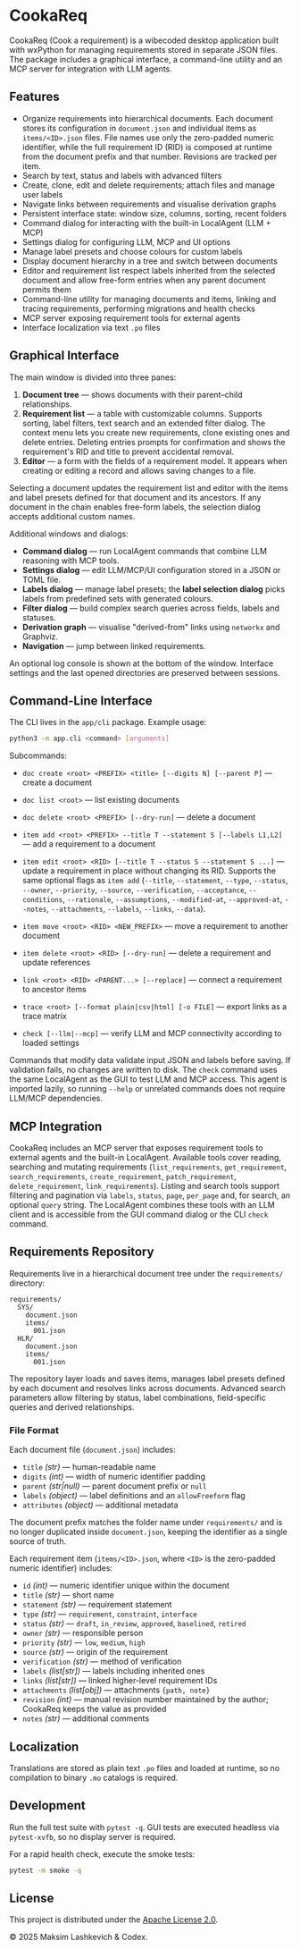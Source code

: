 # CookaReq

CookaReq (Cook a requirement) is a wibecoded desktop application built with wxPython for managing requirements stored in separate JSON files. The package includes a graphical interface, a command-line utility and an MCP server for integration with LLM agents.

## Features

- Organize requirements into hierarchical documents. Each document stores
  its configuration in `document.json` and individual items as
  `items/<ID>.json` files. File names use only the zero-padded numeric
  identifier, while the full requirement ID (RID) is composed at runtime
  from the document prefix and that number. Revisions are tracked per item.
- Search by text, status and labels with advanced filters
- Create, clone, edit and delete requirements; attach files and manage user labels
- Navigate links between requirements and visualise derivation graphs
- Persistent interface state: window size, columns, sorting, recent folders
- Command dialog for interacting with the built-in LocalAgent (LLM + MCP)
- Settings dialog for configuring LLM, MCP and UI options
- Manage label presets and choose colours for custom labels
- Display document hierarchy in a tree and switch between documents
 - Editor and requirement list respect labels inherited from the selected document and
   allow free-form entries when any parent document permits them
 - Command-line utility for managing documents and items, linking and tracing requirements, performing migrations and health checks
- MCP server exposing requirement tools for external agents
- Interface localization via text `.po` files

## Graphical Interface

The main window is divided into three panes:

1. **Document tree** — shows documents with their parent–child relationships.
2. **Requirement list** — a table with customizable columns. Supports sorting, label filters, text search and an extended filter dialog. The context menu lets you create new requirements, clone existing ones and delete entries. Deleting entries prompts for confirmation and shows the requirement's RID and title to prevent accidental removal.
3. **Editor** — a form with the fields of a requirement model. It appears when creating or editing a record and allows saving changes to a file.

Selecting a document updates the requirement list and editor with the items and label presets defined for that document and its ancestors. If any document in the chain enables free-form labels, the selection dialog accepts additional custom names.

Additional windows and dialogs:

- **Command dialog** — run LocalAgent commands that combine LLM reasoning with MCP tools.
- **Settings dialog** — edit LLM/MCP/UI configuration stored in a JSON or TOML file.
- **Labels dialog** — manage label presets; the **label selection dialog** picks labels from predefined sets with generated colours.
- **Filter dialog** — build complex search queries across fields, labels and statuses.
- **Derivation graph** — visualise "derived-from" links using `networkx` and Graphviz.
- **Navigation** — jump between linked requirements.

An optional log console is shown at the bottom of the window. Interface settings and the last opened directories are preserved between sessions.

## Command-Line Interface

The CLI lives in the `app/cli` package. Example usage:

```bash
python3 -m app.cli <command> [arguments]
```

Subcommands:

- `doc create <root> <PREFIX> <title> [--digits N] [--parent P]` — create a document
- `doc list <root>` — list existing documents
- `doc delete <root> <PREFIX> [--dry-run]` — delete a document

- `item add <root> <PREFIX> --title T --statement S [--labels L1,L2]` — add a requirement to a document
- `item edit <root> <RID> [--title T --status S --statement S ...]` — update a requirement in place without changing its RID.
  Supports the same optional flags as `item add` (`--title`, `--statement`, `--type`, `--status`, `--owner`, `--priority`,
  `--source`, `--verification`, `--acceptance`, `--conditions`, `--rationale`, `--assumptions`, `--modified-at`, `--approved-at`,
  `--notes`, `--attachments`, `--labels`, `--links`, `--data`).
- `item move <root> <RID> <NEW_PREFIX>` — move a requirement to another document
- `item delete <root> <RID> [--dry-run]` — delete a requirement and update references

- `link <root> <RID> <PARENT...> [--replace]` — connect a requirement to ancestor items
- `trace <root> [--format plain|csv|html] [-o FILE]` — export links as a trace matrix
- `check [--llm|--mcp]` — verify LLM and MCP connectivity according to loaded settings

Commands that modify data validate input JSON and labels before saving. If validation fails, no changes are written to disk. The `check` command uses the same LocalAgent as the GUI to test LLM and MCP access. This agent is imported lazily, so running `--help` or unrelated commands does not require LLM/MCP dependencies.


## MCP Integration

CookaReq includes an MCP server that exposes requirement tools to external agents and the built-in LocalAgent. Available tools cover reading, searching and mutating requirements (`list_requirements`, `get_requirement`, `search_requirements`, `create_requirement`, `patch_requirement`, `delete_requirement`, `link_requirements`). Listing and search tools support filtering and pagination via `labels`, `status`, `page`, `per_page` and, for search, an optional `query` string. The LocalAgent combines these tools with an LLM client and is accessible from the GUI command dialog or the CLI `check` command.

## Requirements Repository

Requirements live in a hierarchical document tree under the `requirements/` directory:

```
requirements/
  SYS/
    document.json
    items/
      001.json
  HLR/
    document.json
    items/
      001.json
```

The repository layer loads and saves items, manages label presets defined by each document and resolves links across documents. Advanced search parameters allow filtering by status, label combinations, field-specific queries and derived relationships.

### File Format

Each document file (`document.json`) includes:

- `title` *(str)* — human-readable name
- `digits` *(int)* — width of numeric identifier padding
- `parent` *(str|null)* — parent document prefix or `null`
- `labels` *(object)* — label definitions and an `allowFreeform` flag
- `attributes` *(object)* — additional metadata

The document prefix matches the folder name under `requirements/` and is no longer duplicated inside `document.json`, keeping the identifier as a single source of truth.

Each requirement item (`items/<ID>.json`, where `<ID>` is the zero-padded numeric identifier) includes:

- `id` *(int)* — numeric identifier unique within the document
- `title` *(str)* — short name
- `statement` *(str)* — requirement statement
- `type` *(str)* — `requirement`, `constraint`, `interface`
- `status` *(str)* — `draft`, `in_review`, `approved`, `baselined`, `retired`
- `owner` *(str)* — responsible person
- `priority` *(str)* — `low`, `medium`, `high`
- `source` *(str)* — origin of the requirement
- `verification` *(str)* — method of verification
- `labels` *(list[str])* — labels including inherited ones
- `links` *(list[str])* — linked higher-level requirement IDs
- `attachments` *(list[obj])* — attachments `{path, note}`
- `revision` *(int)* — manual revision number maintained by the author; CookaReq keeps the value as provided
- `notes` *(str)* — additional comments

## Localization

Translations are stored as plain text `.po` files and loaded at runtime, so no
compilation to binary `.mo` catalogs is required.

## Development

Run the full test suite with `pytest -q`. GUI tests are executed headless via
`pytest-xvfb`, so no display server is required.

For a rapid health check, execute the smoke tests:

```bash
pytest -m smoke -q
```

## License

This project is distributed under the [Apache License 2.0](LICENSE).

© 2025 Maksim Lashkevich & Codex.

